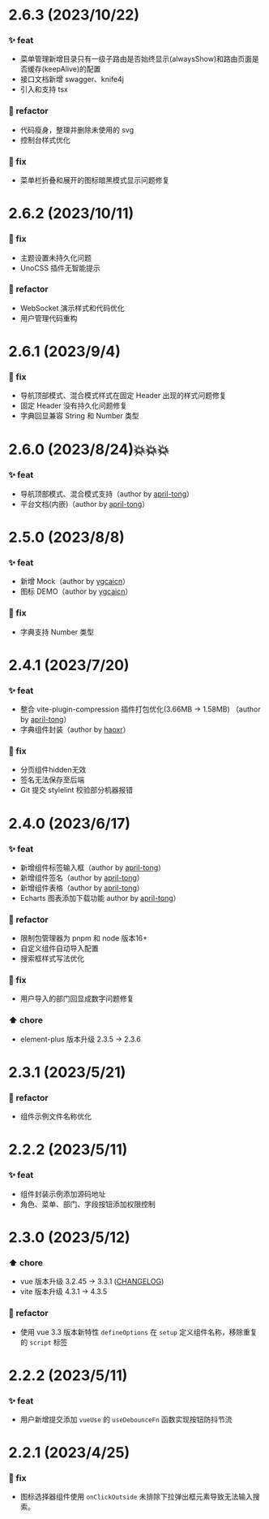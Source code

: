 # 2.6.3 (2023/10/22)

### ✨ feat

- 菜单管理新增目录只有一级子路由是否始终显示(alwaysShow)和路由页面是否缓存(keepAlive)的配置
- 接口文档新增 swagger、knife4j
- 引入和支持 tsx

### 🔄 refactor

- 代码瘦身，整理并删除未使用的 svg
- 控制台样式优化

### 🐛 fix

- 菜单栏折叠和展开的图标暗黑模式显示问题修复

# 2.6.2 (2023/10/11)

### 🐛 fix

- 主题设置未持久化问题
- UnoCSS 插件无智能提示

### 🔄 refactor

- WebSocket 演示样式和代码优化
- 用户管理代码重构

# 2.6.1 (2023/9/4)

### 🐛 fix

- 导航顶部模式、混合模式样式在固定 Header 出现的样式问题修复
- 固定 Header 没有持久化问题修复
- 字典回显兼容 String 和 Number 类型

# 2.6.0 (2023/8/24)💥💥💥

### ✨ feat

- 导航顶部模式、混合模式支持（author by [april-tong](https://april-tong.com/)）
- 平台文档(内嵌)（author by [april-tong](https://april-tong.com/)）

# 2.5.0 (2023/8/8)

### ✨ feat

- 新增 Mock（author by [ygcaicn](https://github.com/ygcaicn)）
- 图标 DEMO（author by [ygcaicn](https://github.com/ygcaicn)）

### 🐛 fix

- 字典支持 Number 类型

# 2.4.1 (2023/7/20)

### ✨ feat

- 整合 vite-plugin-compression 插件打包优化(3.66MB → 1.58MB) （author by [april-tong](https://april-tong.com/)）
- 字典组件封装（author by [haoxr](https://juejin.cn/user/4187394044331261/posts)）

### 🐛 fix

- 分页组件hidden无效
- 签名无法保存至后端
- Git 提交 stylelint 校验部分机器报错

# 2.4.0 (2023/6/17)

### ✨ feat

- 新增组件标签输入框（author by [april-tong](https://april-tong.com/)）
- 新增组件签名（author by [april-tong](https://april-tong.com/)）
- 新增组件表格（author by [april-tong](https://april-tong.com/)）
- Echarts 图表添加下载功能 author by [april-tong](https://april-tong.com/)）

### 🔄 refactor

- 限制包管理器为 pnpm 和 node 版本16+
- 自定义组件自动导入配置
- 搜索框样式写法优化

### 🐛 fix

- 用户导入的部门回显成数字问题修复

### ⬆️ chore

- element-plus 版本升级 2.3.5 → 2.3.6

# 2.3.1 (2023/5/21)

### 🔄 refactor

- 组件示例文件名称优化

# 2.2.2 (2023/5/11)

### ✨ feat

- 组件封装示例添加源码地址
- 角色、菜单、部门、字段按钮添加权限控制

# 2.3.0 (2023/5/12)

### ⬆️ chore

- vue 版本升级 3.2.45 → 3.3.1 ([CHANGELOG](https://github.com/vuejs/core/blob/main/CHANGELOG.md))
- vite 版本升级 4.3.1 → 4.3.5

### 🔄 refactor

- 使用 vue 3.3 版本新特性 `defineOptions` 在 `setup` 定义组件名称，移除重复的 `script` 标签

# 2.2.2 (2023/5/11)

### ✨ feat

- 用户新增提交添加 `vueUse` 的 `useDebounceFn` 函数实现按钮防抖节流

# 2.2.1 (2023/4/25)

### 🐛 fix

- 图标选择器组件使用 `onClickOutside` 未排除下拉弹出框元素导致无法输入搜索。
